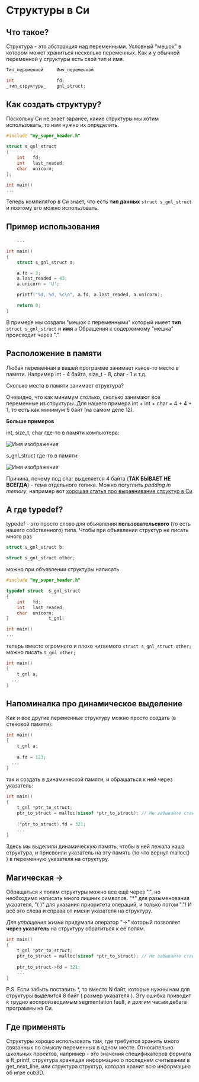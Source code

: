# Структуры в Си

## Что такое?

Структура - это абстракция над переменными. Условный "мешок" в котором может храниться несколько переменных.
Как и у обычной переменной у структуры есть свой тип и имя.

```C
Тип_переменной     Имя_переменной

int                fd;
_тип_структуры_    gnl_struct;
```

## Как создать структуру?

Поскольку Си не знает заранее, какие структуры мы хотим использовать, то нам нужно их определить.

```C
#include "my_super_header.h"

struct s_gnl_struct
{
    int   fd;
    int	  last_readed;
    char  unicorn;
};

int main()
...
```

Теперь компилятор в Си знает, что есть **тип данных** `struct s_gnl_struct` и поэтому его можно использовать.

## Пример использования

```C
    ...
    
int main()
{
    struct s_gnl_struct a;

    a.fd = 3;
    a.last_readed = 43;
    a.unicorn = 'U';

    printf("%d, %d, %c\n", a.fd, a.last_readed, a.unicorn);

    return 0;
}
```

В примере мы создали "мешок с переменными" который имеет **тип** `struct s_gnl_struct` и **имя** `a`
Обращения к содержимому "мешка" происходит через "."

## Расположение в памяти

Любая переменная в вашей программе занимает какое-то место в памяти. Например int - 4 байта, size_t - 8, char - 1 и т.д.

Сколько места в памяти занимает структура?

Очевидно, что как минимум столько, сколько занимают все переменные из структуры. Для нашего примера int + int + char = 4 + 4 + 1, то есть как минимум 9 байт (на самом деле 12).

**Больше примеров**

int, size_t, char где-то в памяти компьютера:


![Имя изображения](./imgs/vars_in_memory.png)


s_gnl_struct где-то в памяти:


![Имя изображения](./imgs/vars_in_memory.png)


Причина, почему под char выделяется 4 байта (**ТАК БЫВАЕТ НЕ ВСЕГДА**) - тема отдельного топика. Можно погуглить _padding in memory_, например вот [хорошая статья про выравнивание структур в Си](https://fresh2refresh.com/c-programming/c-structure-padding/#:~:text=In%20order%20to%20align%20the,concept%20is%20called%20structure%20padding.)

## А где typedef?

typedef - это просто слово для объявления **пользовательского** (то есть нашего собственного) типа. Чтобы при объявлении структур не писать много раз 

```C
struct s_gnl_struct b;

struct s_gnl_struct other;
```

можно при объявлении структуры написать

```C
#include "my_super_header.h"

typedef struct  s_gnl_struct
{
    int   fd;
    int   last_readed;
    char  unicorn;
}               t_gnl;

int main()
...
```

теперь вместо огромного и плохо читаемого `struct s_gnl_struct other;` можно писать `t_gnl other;`

```C
int main()
{
    t_gnl a;
  ...
}
```

## Напоминалка про динамическое выделение

Как и все другие переменные структуру можно просто создать (в стековой памяти):

```C
int main()
{
    t_gnl a;
  
    a.fd = 123;
  ...
}
```

так и создать в динамической памяти, и обращаться к ней через указатель:

```C
int main()
{
    t_gnl *ptr_to_struct;
    ptr_to_struct = malloc(sizeof *ptr_to_struct); // Не забывайте ставить * !
  
    (*ptr_to_struct).fd = 321;
    ...
}
```

Здесь мы выделили динамическую память, чтобы в ней лежала наша структура, и присвоили указатель на эту память (то что вернул malloc() ) в переменную указателя на структуру.

## Магическая ->

Обращаться к полям структуры можно все ещё через ".", но необходимо написать много лишних символов. "\*" для разыменования указателя, "( )" для указания приоритета операций, и только потом "."! И всё это слева и справа от имени указателя на структуру.

_Для упрощения жизни_ придумали оператор "->" который позволяет **через указатель** на структуру обратиться к её полям.

```C
int main()
{
    t_gnl *ptr_to_struct;
    ptr_to_struct = malloc(sizeof *ptr_to_struct); // Не забывайте ставить * !
  
    ptr_to_struct->fd = 321;
    ...
}
```

P.S. Если забыть поставить \*, то вместо N байт, которые нужны нам для структуры выделится 8 байт ( размер указателя ). Эту ошибка приводит к трудно воспроизводимым segmentation fault, и долгим часам дебага программы на Си.

## Где применять

Структуры хорошо использовать там, где требуется хранить много связанных по смыслу переменных в одном месте. Относительно школьных проектов, например - это значения спецификаторов формата в ft_printf, структура хранящая информацию о последнем считывании в get_next_line, или структура структур, которая хранит всю информацию об игре cub3D.

